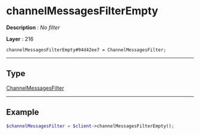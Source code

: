 # channelMessagesFilterEmpty

**Description** : *No filter*

**Layer** : 216

```tl
channelMessagesFilterEmpty#94d42ee7 = ChannelMessagesFilter;
```

---

## Type

[ChannelMessagesFilter](type/ChannelMessagesFilter)

---

## Example

```php
$channelMessagesFilter = $client->channelMessagesFilterEmpty();
```